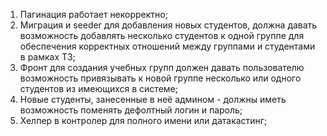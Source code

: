 1) Пагинация работает некорректно;
2) Миграция и seeder для добавления новых студентов, должна давать возможность добавлять несколько студентов к одной группе
   для обеспечения корректных отношений между группами и студентами в рамках ТЗ;
3) Фронт для создания учебных групп должен давать пользователю возможность привязывать к новой группе несколько или одного студентов из имеющихся
   в системе;
4) Новые студенты, занесенные в неё админом - должны иметь возможность поменять дефолтный логин и пароль;
5) Хелпер в контролер для полного имени или датакастинг;
